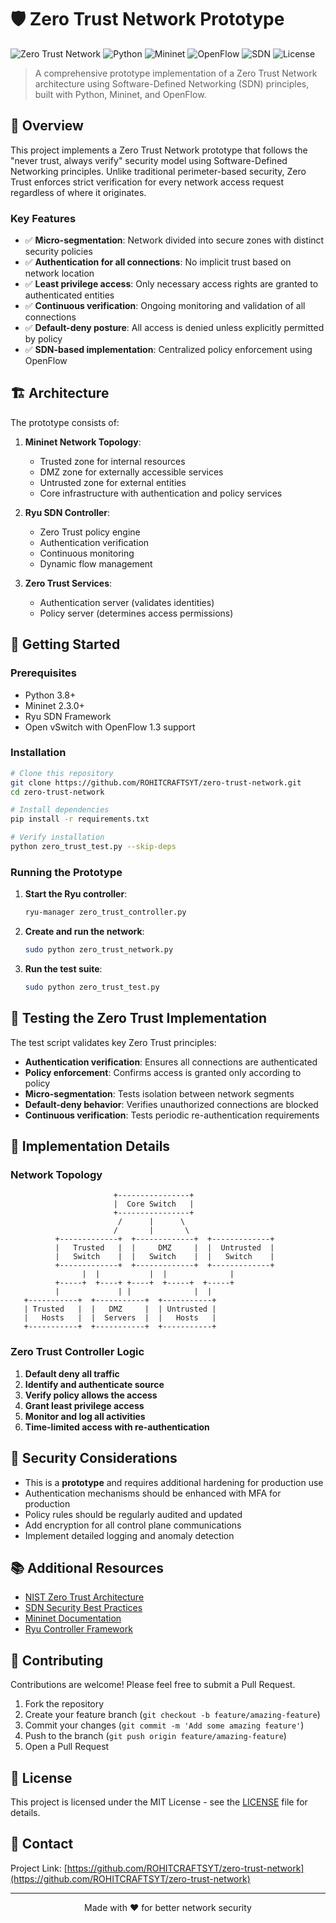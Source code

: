# 🛡️ Zero Trust Network Prototype

![Zero Trust Network](https://img.shields.io/badge/Security-Zero%20Trust-blue)
![Python](https://img.shields.io/badge/Python-3.8%2B-green)
![Mininet](https://img.shields.io/badge/Mininet-2.3.0-orange)
![OpenFlow](https://img.shields.io/badge/OpenFlow-1.3-brightgreen)
![SDN](https://img.shields.io/badge/SDN-Ryu-red)
![License](https://img.shields.io/badge/License-MIT-lightgrey)

> A comprehensive prototype implementation of a Zero Trust Network architecture using Software-Defined Networking (SDN) principles, built with Python, Mininet, and OpenFlow.

## 📖 Overview

This project implements a Zero Trust Network prototype that follows the "never trust, always verify" security model using Software-Defined Networking principles. Unlike traditional perimeter-based security, Zero Trust enforces strict verification for every network access request regardless of where it originates.

### Key Features

- ✅ **Micro-segmentation**: Network divided into secure zones with distinct security policies
- ✅ **Authentication for all connections**: No implicit trust based on network location
- ✅ **Least privilege access**: Only necessary access rights are granted to authenticated entities
- ✅ **Continuous verification**: Ongoing monitoring and validation of all connections
- ✅ **Default-deny posture**: All access is denied unless explicitly permitted by policy
- ✅ **SDN-based implementation**: Centralized policy enforcement using OpenFlow

## 🏗️ Architecture

The prototype consists of:

1. **Mininet Network Topology**:
   - Trusted zone for internal resources
   - DMZ zone for externally accessible services
   - Untrusted zone for external entities
   - Core infrastructure with authentication and policy services

2. **Ryu SDN Controller**:
   - Zero Trust policy engine
   - Authentication verification
   - Continuous monitoring
   - Dynamic flow management

3. **Zero Trust Services**:
   - Authentication server (validates identities)
   - Policy server (determines access permissions)

## 🚀 Getting Started

### Prerequisites

- Python 3.8+
- Mininet 2.3.0+
- Ryu SDN Framework
- Open vSwitch with OpenFlow 1.3 support

### Installation

```bash
# Clone this repository
git clone https://github.com/ROHITCRAFTSYT/zero-trust-network.git
cd zero-trust-network

# Install dependencies
pip install -r requirements.txt

# Verify installation
python zero_trust_test.py --skip-deps
```

### Running the Prototype

1. **Start the Ryu controller**:
   ```bash
   ryu-manager zero_trust_controller.py
   ```

2. **Create and run the network**:
   ```bash
   sudo python zero_trust_network.py
   ```

3. **Run the test suite**:
   ```bash
   sudo python zero_trust_test.py
   ```

## 🧪 Testing the Zero Trust Implementation

The test script validates key Zero Trust principles:

- **Authentication verification**: Ensures all connections are authenticated
- **Policy enforcement**: Confirms access is granted only according to policy
- **Micro-segmentation**: Tests isolation between network segments
- **Default-deny behavior**: Verifies unauthorized connections are blocked
- **Continuous verification**: Tests periodic re-authentication requirements

## 🔧 Implementation Details

### Network Topology

```
                       +----------------+
                       |  Core Switch   |
                       +----------------+
                        /      |      \
                       /       |       \
          +-------------+  +-------------+  +-------------+
          |   Trusted   |  |     DMZ     |  |  Untrusted  |
          |   Switch    |  |   Switch    |  |   Switch    |
          +-------------+  +-------------+  +-------------+
                |  |           |  |              |
          +-----+  +----+ +----+  +-----+  +-----+
          |             | |              |  |
   +-----------+  +-----------+  +-----------+
   | Trusted   |  |   DMZ     |  | Untrusted |
   |   Hosts   |  |  Servers  |  |   Hosts   |
   +-----------+  +-----------+  +-----------+
```

### Zero Trust Controller Logic

1. **Default deny all traffic**
2. **Identify and authenticate source**
3. **Verify policy allows the access**
4. **Grant least privilege access**
5. **Monitor and log all activities**
6. **Time-limited access with re-authentication**

## 🔐 Security Considerations

- This is a **prototype** and requires additional hardening for production use
- Authentication mechanisms should be enhanced with MFA for production
- Policy rules should be regularly audited and updated
- Add encryption for all control plane communications
- Implement detailed logging and anomaly detection

## 📚 Additional Resources

- [NIST Zero Trust Architecture](https://www.nist.gov/publications/zero-trust-architecture)
- [SDN Security Best Practices](https://www.opennetworking.org)
- [Mininet Documentation](http://mininet.org/documentation/)
- [Ryu Controller Framework](https://ryu.readthedocs.io/en/latest/)

## 🤝 Contributing

Contributions are welcome! Please feel free to submit a Pull Request.

1. Fork the repository
2. Create your feature branch (`git checkout -b feature/amazing-feature`)
3. Commit your changes (`git commit -m 'Add some amazing feature'`)
4. Push to the branch (`git push origin feature/amazing-feature`)
5. Open a Pull Request

## 📄 License

This project is licensed under the MIT License - see the [LICENSE](LICENSE) file for details.

## 📧 Contact

Project Link: [https://github.com/ROHITCRAFTSYT/zero-trust-network](https://github.com/ROHITCRAFTSYT/zero-trust-network)

---

<p align="center">
  Made with ❤️ for better network security
</p>
